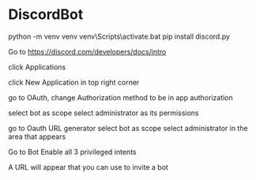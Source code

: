 # DiscordBot


python -m venv venv
venv\Scripts\activate.bat
pip install discord.py

Go to https://discord.com/developers/docs/intro

click Applications

click New Application in top right corner

go to OAuth, change Authorization method to be in app authorization

select bot as scope
select administrator as its permissions

go to Oauth URL generator
select bot as scope
select administrator in the area that appears

Go to Bot
Enable all 3 privileged intents

A URL will appear that you can use to invite a bot